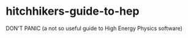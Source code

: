 hitchhikers-guide-to-hep
========================

DON'T PANIC (a not so useful guide to High Energy Physics software)
